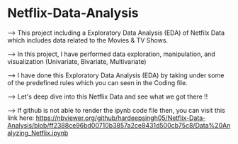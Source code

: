 # Netflix-Data-Analysis
--> This project including a Exploratory Data Analysis (EDA) of Netfilx Data which includes data related to the Movies & TV Shows.

--> In this project, I have performed data exploration, manipulation, and visualization (Univariate, Bivariate, Multivariate)

--> I have done this Exploratory Data Analysis (EDA) by taking under some of the predefined rules which you can seen in the Coding file.

--> Let's deep dive into this Netflix Data and see what we got there !!

--> If github is not able to render the ipynb code file then, you can visit this link here: https://nbviewer.org/github/hardeepsingh05/Netflix-Data-Analysis/blob/ff2388ce96bd00710b3857a2ce8431d500cb75c8/Data%20Analyzing_Netflix.ipynb
